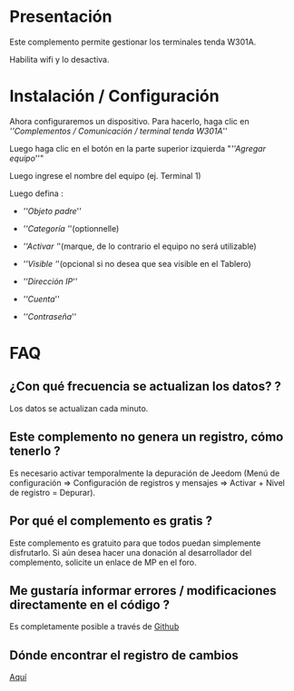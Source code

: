 Presentación
============

Este complemento permite gestionar los terminales tenda W301A.

Habilita wifi y lo desactiva.

Instalación / Configuración
========================

Ahora configuraremos un dispositivo. Para hacerlo, haga clic en *''Complementos / Comunicación / terminal tenda W301A*''

Luego haga clic en el botón en la parte superior izquierda "*''Agregar equipo*''"

Luego ingrese el nombre del equipo (ej. Terminal 1)

Luego defina :

-   *''Objeto padre*''

-   *''Categoría '*'(optionnelle)

-   *''Activar '*'(marque, de lo contrario el equipo no será utilizable)

-   *''Visible '*'(opcional si no desea que sea visible en el Tablero)

-   *''Dirección IP*''

-   *''Cuenta*''

-   *''Contraseña*''

FAQ
===

¿Con qué frecuencia se actualizan los datos? ?
-------------------------------------------------------

Los datos se actualizan cada minuto.

Este complemento no genera un registro, cómo tenerlo ?
--------------------------------------------------
Es necesario activar temporalmente la depuración de Jeedom (Menú de configuración ⇒ Configuración de registros y mensajes ⇒ Activar + Nivel de registro = Depurar).

Por qué el complemento es gratis ?
--------------------------------

Este complemento es gratuito para que todos puedan simplemente disfrutarlo. Si aún desea hacer una donación al desarrollador del complemento, solicite un enlace de MP en el foro.

Me gustaría informar errores / modificaciones directamente en el código ?
-----------------------------------------------------------------------
Es completamente posible a través de
[Github](https://github.com/Jeedom-Plugins-Extra/plugin-bornetenda/)

Dónde encontrar el registro de cambios
-----------------------
[Aquí](https://jeedom.github.io/plugin-bornetenda/es_ES/changelog.html)
